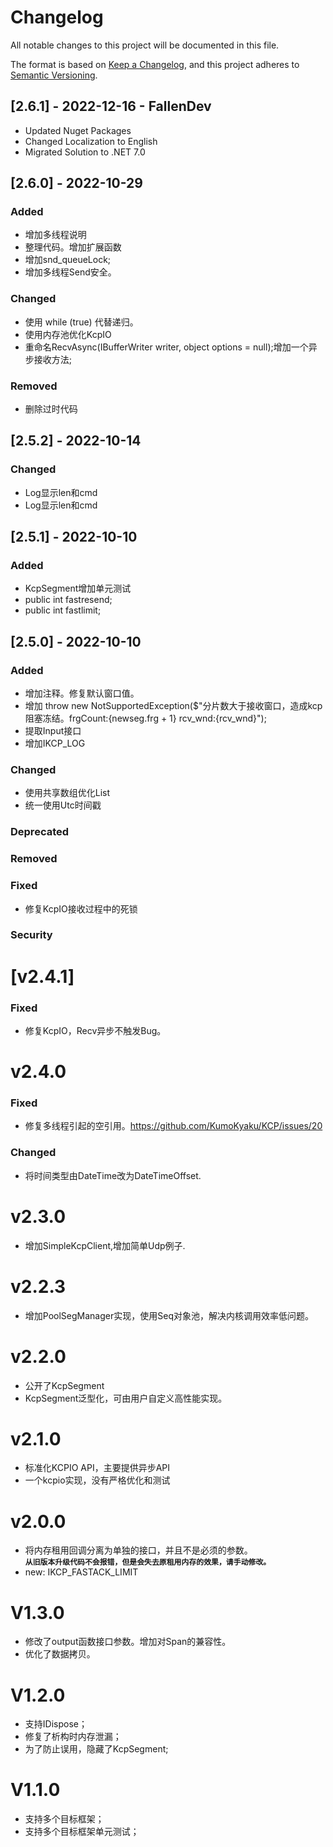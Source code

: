# Changelog
All notable changes to this project will be documented in this file.

The format is based on [Keep a Changelog](https://keepachangelog.com/en/1.0.0/),
and this project adheres to [Semantic Versioning](https://semver.org/spec/v2.0.0.html).

<!--
## [Unreleased] - YYYY-MM-NN

### Added   
### Changed  
### Deprecated  
### Removed  
### Fixed  
### Security  
-->

## [2.6.1] - 2022-12-16 - FallenDev
- Updated Nuget Packages
- Changed Localization to English
- Migrated Solution to .NET 7.0

## [2.6.0] - 2022-10-29
### Added   
- 增加多线程说明
- 整理代码。增加扩展函数
- 增加snd_queueLock;
- 增加多线程Send安全。

### Changed  
- 使用 while (true) 代替递归。
- 使用内存池优化KcpIO
- 重命名RecvAsync(IBufferWriter<byte> writer, object options = null);增加一个异步接收方法;
### Removed  
- 删除过时代码

## [2.5.2] - 2022-10-14
 
### Changed  
- Log显示len和cmd
- Log显示len和cmd

## [2.5.1] - 2022-10-10

### Added   
- KcpSegment增加单元测试
- public int fastresend; 
- public int fastlimit;

## [2.5.0] - 2022-10-10

### Added   
- 增加注释。修复默认窗口值。
- 增加  throw new NotSupportedException($"分片数大于接收窗口，造成kcp阻塞冻结。frgCount:{newseg.frg + 1}  rcv_wnd:{rcv_wnd}");
- 提取Input接口
- 增加IKCP_LOG

### Changed  
- 使用共享数组优化List
- 统一使用Utc时间戳
### Deprecated  
### Removed  
### Fixed  
- 修复KcpIO接收过程中的死锁
### Security  

# [v2.4.1]
### Fixed
- 修复KcpIO，Recv异步不触发Bug。

# v2.4.0
### Fixed
- 修复多线程引起的空引用。https://github.com/KumoKyaku/KCP/issues/20
### Changed
- 将时间类型由DateTime改为DateTimeOffset.

# v2.3.0

- 增加SimpleKcpClient,增加简单Udp例子.


# v2.2.3

- 增加PoolSegManager实现，使用Seq对象池，解决内核调用效率低问题。

# v2.2.0

- 公开了KcpSegment
- KcpSegment泛型化，可由用户自定义高性能实现。

# v2.1.0

- 标准化KCPIO API，主要提供异步API
- 一个kcpio实现，没有严格优化和测试

# v2.0.0

- 将内存租用回调分离为单独的接口，并且不是必须的参数。  
  **`从旧版本升级代码不会报错，但是会失去原租用内存的效果，请手动修改。`**
- new: IKCP_FASTACK_LIMIT

# V1.3.0
- 修改了output函数接口参数。增加对Span的兼容性。
- 优化了数据拷贝。
  
# V1.2.0
- 支持IDispose；
- 修复了析构时内存泄漏；
- 为了防止误用，隐藏了KcpSegment;

# V1.1.0
- 支持多个目标框架；
- 支持多个目标框架单元测试；

